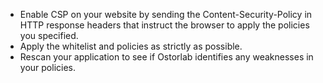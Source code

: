 - Enable CSP on your website by sending the Content-Security-Policy in HTTP response headers that instruct the browser
  to apply the policies you specified.
- Apply the whitelist and policies as strictly as possible.
- Rescan your application to see if Ostorlab identifies any weaknesses in your policies.
